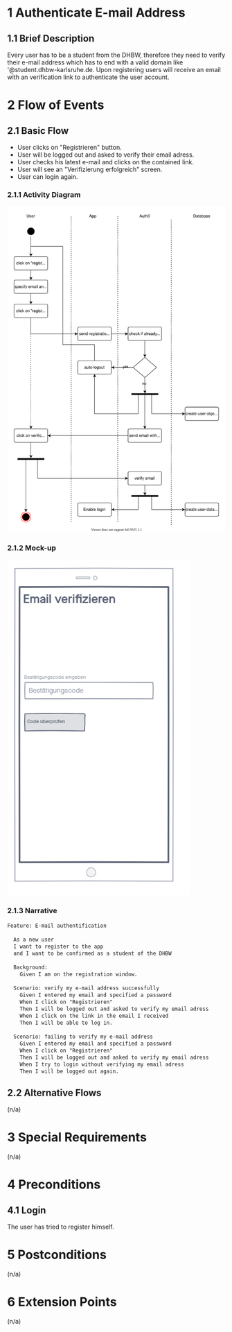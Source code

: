 # 1 Authenticate E-mail Address

## 1.1 Brief Description

Every user has to be a student from the DHBW, therefore they need to verify their e-mail address which has to end with a valid domain like '@student.dhbw-karlsruhe.de. Upon registering users will receive an email with an verification link to authenticate the user account.

# 2 Flow of Events

## 2.1 Basic Flow

- User clicks on "Registrieren" button.
- User will be logged out and asked to verify their email adress.
- User checks his latest e-mail and clicks on the contained link.
- User will see an "Verifizierung erfolgreich" screen.
- User can login again.

### 2.1.1 Activity Diagram

![Organization Application Activity Diagram](../ActivityDiagrams/verifyEmail.svg)

### 2.1.2 Mock-up

![Create Operation Form Wireframe](../Wireframe/verifyEmail.png)

### 2.1.3 Narrative

```gherkin
Feature: E-mail authentification

  As a new user
  I want to register to the app
  and I want to be confirmed as a student of the DHBW

  Background:
    Given I am on the registration window.

  Scenario: verify my e-mail address successfully
    Given I entered my email and specified a password
    When I click on "Registrieren"
    Then I will be logged out and asked to verify my email adress
    When I click on the link in the email I received
    Then I will be able to log in.

  Scenario: failing to verify my e-mail address
    Given I entered my email and specified a password
    When I click on "Registrieren"
    Then I will be logged out and asked to verify my email adress
    When I try to login without verifying my email adress
    Then I will be logged out again.
```

## 2.2 Alternative Flows

(n/a)

# 3 Special Requirements

(n/a)

# 4 Preconditions

## 4.1 Login

The user has tried to register himself.

# 5 Postconditions

(n/a)

# 6 Extension Points

(n/a)
